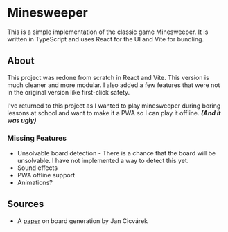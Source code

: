 # Minesweeper

This is a simple implementation of the classic game Minesweeper. It is written in TypeScript and uses React for the UI and Vite for bundling.

## About

This project was redone from scratch in React and Vite. This version is much cleaner and more modular. I also added a few features that were not in the original version like first-click safety.

I've returned to this project as I wanted to play minesweeper during boring lessons at school and want to make it a PWA so I can play it offline.
**_(And it was ugly)_**

### Missing Features

-   Unsolvable board detection - There is a chance that the board will be unsolvable. I have not implemented a way to detect this yet.
-   Sound effects
-   PWA offline support
-   Animations?

## Sources

-   A [paper](https://dspace.cvut.cz/bitstream/handle/10467/68632/F3-BP-2017-Cicvarek-Jan-Algorithms%20for%20Minesweeper%20Game%20Grid%20Generation.pdf?sequence=-1&isAllowed=y) on board generation by Jan Cicvárek
